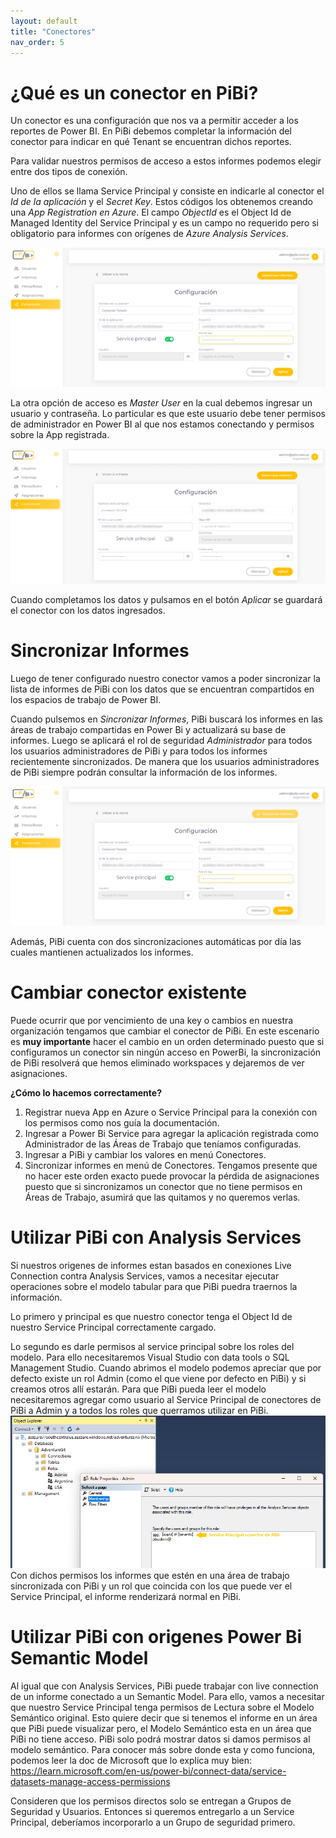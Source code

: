 ```yaml
---
layout: default
title: "Conectores"
nav_order: 5
---
```


# ¿Qué es un conector en PiBi? 

Un conector es una configuración que nos va a permitir acceder a los reportes de Power BI. En PiBi debemos completar la información del conector para indicar en qué Tenant se encuentran dichos reportes. 

Para validar nuestros permisos de acceso a estos informes podemos elegir entre dos tipos de conexión. 

Uno de ellos se llama Service Principal y consiste en indicarle al conector el *Id de la aplicación* y el *Secret Key*. Estos códigos los obtenemos creando una *App Registration en Azure*. El campo *ObjectId* es el Object Id de Managed Identity del Service Principal y es un campo no requerido pero si obligatorio para informes con orígenes de *Azure Analysis Services*.

![conectores1](Media/Conectores/conectores1.png)

La otra opción de acceso es *Master User* en la cual debemos ingresar un usuario y contraseña. Lo particular es que este usuario debe tener permisos de administrador en Power BI al que nos estamos conectando y permisos sobre la App registrada. 

![conectores2](Media/Conectores/conectores2.png)

Cuando completamos los datos y pulsamos en el botón *Aplicar* se guardará  el conector con los datos ingresados.

# Sincronizar Informes 

Luego de tener configurado nuestro conector vamos a poder sincronizar la lista de informes de PiBi con los datos que se encuentran compartidos en los espacios de trabajo de Power BI. 

Cuando pulsemos en *Sincronizar Informes*, PiBi buscará los informes en las áreas de trabajo compartidas en Power Bi y actualizará su base de informes. Luego se aplicará el rol de seguridad *Administrador* para todos los usuarios administradores de PiBi y para todos los informes recientemente sincronizados. De manera que los usuarios administradores de PiBi siempre podrán consultar la información de los informes. 

![conectores3](Media/Conectores/conectores3.png)

Además, PiBi cuenta con dos sincronizaciones automáticas por día las cuales mantienen actualizados los informes. 

# Cambiar conector existente

Puede ocurrir que por vencimiento de una key o cambios en nuestra organización tengamos que cambiar el conector de PiBi. En este escenario es **muy importante** hacer el cambio en un orden determinado puesto que si configuramos un conector sin ningún acceso en PowerBi, la sincronización de PiBi resolverá que hemos eliminado workspaces y dejaremos de ver asignaciones.

**¿Cómo lo hacemos correctamente?**
1. Registrar nueva App en Azure o Service Principal para la conexión con los permisos como nos guía la documentación.
2. Ingresar a Power Bi Service para agregar la aplicación registrada como Administrador de las Áreas de Trabajo que teníamos configuradas.
3. Ingresar a PiBi y cambiar los valores en menú Conectores.
4. Sincronizar informes en menú de Conectores.
Tengamos presente que no hacer este orden exacto puede provocar la pérdida de asignaciones puesto que si sincronizamos un conector que no tiene permisos en Áreas de Trabajo, asumirá que las quitamos y no queremos verlas.

# Utilizar PiBi con Analysis Services

Si nuestros origenes de informes estan basados en conexiones Live Connection contra Analysis Services, vamos a necesitar ejecutar operaciones sobre el modelo tabular para que PiBi puedra traernos la información.

Lo primero y principal es que nuestro conector tenga el Object Id de nuestro Service Principal correctamente cargado. 

Lo segundo es darle permisos al service principal sobre los roles del modelo. Para ello necesitaremos Visual Studio con data tools o SQL Management Studio. Cuando abrimos el modelo podemos apreciar que por defecto existe un rol Admin (como el que viene por defecto en PiBi) y si creamos otros allí estarán. Para que PiBi pueda leer el modelo necesitaremos agregar como usuario al Service Principal de conectores de PiBi a Admin y a todos los roles que querramos utilizar en PiBi.
![conectores4](Media/Conectores/ssas-pibi-permission.png)
Con dichos permisos los informes que estén en una área de trabajo sincronizada con PiBi y un rol que coincida con los que puede ver el Service Principal, el informe renderizará normal en PiBi.

# Utilizar PiBi con origenes Power Bi Semantic Model

Al igual que con Analysis Services, PiBi puede trabajar con live connection de un informe conectado a un Semantic Model. Para ello, vamos a necesitar que nuestro Service Principal tenga permisos de Lectura sobre el Modelo Semántico original. Esto quiere decir que si tenemos el informe en un área que PiBi puede visualizar pero, el Modelo Semántico esta en un área que PiBi no tiene acceso. PiBi solo podrá mostrar datos si damos permisos al modelo semántico. Para conocer más sobre donde esta y como funciona, podemos leer la doc de Microsoft que lo explica muy bien: https://learn.microsoft.com/en-us/power-bi/connect-data/service-datasets-manage-access-permissions

Consideren que los permisos directos solo se entregan a Grupos de Seguridad y Usuarios. Entonces si queremos entregarlo a un Service Principal, deberíamos incorporarlo a un Grupo de seguridad primero.